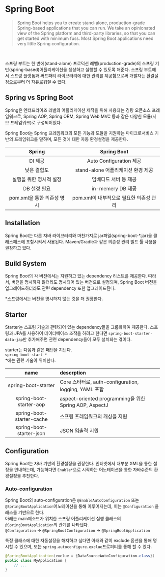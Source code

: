# Spring Boot

> Spring Boot helps you to create stand-alone, production-grade Spring-based applications that you can run. We take an opinionated view of the Spring platform and third-party libraries, so that you can get started with minimum fuss. Most Spring Boot applications need very little Spring configuration.

<br>

스프링 부트는 한 번에(stand-alone) 프로덕션 레벨(production-grade)의 스프링 기반(spring-based)어플리케이션을 생성하고 실행할 수 있도록 해준다. 스프링 부트에서 스프링 플랫폼과 써드파티 라이브러리에 대한 관리를 제공함으로써 개발자는 환결설정으로부터 더 자유로워질 수 있다.

## Spring vs Spring Boot

Spring은 엔터프라이즈 레벨의 어플리케이션 제작을 위해 사용되는 경량 오픈소스 프레임워크로, Spring AOP, Spring ORM, Spring Web MVC 등과 같은 다양한 모듈(서브 프레임워크)로 구성되어있다.

Spring Boot는 Spring 프레임워크의 모든 기능과 모듈을 지원하는 마이크로서비스 기반의 프레임워크를 말하며, 모든 것에 대한 자동 환경설정을 제공한다. 

| Spring | Spring Boot |
|:------:|:-----------:|
| DI 제공 | Auto Configuration 제공|
| 낮은 결합도 | stand-alone 어플리케이션 환경 제공|
| 실행을 위한 명시적 설정 | 임베디드 서버 등 제공 |
| DB 설정 필요 | in-memery DB 제공 |
| pom.xml을 통한 의존성 명시 | pom.xml이 내부적으로 필요한 의존성 관리 |

## Installation

Spring Boot는 다른 자바 라이브러리와 마찬가지로 jar파일(spring-boot-*.jar)을 클래스패스에 포함시켜서 사용된다. Maven/Gradle과 같은 의존성 관리 빌드 툴 사용을 권장하고 있다.

## Build System

Spring Boot의 각 버전에서는 지원하고 있는 dependency 리스트를 제공한다. 따라서, 버전을 명시하지 않더라도 명시되어 있는 버전으로 설정되며, Spring Boot 버전을 업그레이드하더라도 관련 dependency 또한 업그레이드된다.

*스프링에서는 버전을 명시하지 않는 것을 더 권장한다.

## Starter
Starter는 스프링 기술과 관련되어 있는 dependency들을 그룹화하여 제공한다. 스프링과 JPA를 사용하여 데이터베이스 조작을 하려고 한다면 `spring-boot-starter-data-jap`만 추가해주면 관련 dependency들이 모두 설치되는 겪이다.

starter는 다음과 같은 패턴을 지닌다.<br>
`spring-boot-start-*`<br>
*에는 관련 기술이 위치한다.

|          name             |                        descrption                      |
|:-------------------------:|:-------------------------------------------------------|
| spring-boot-starter       | Core 스타터로, auth-configuration, logging, YAML 포함     |
| spring-boot-starter-aop   | aspect-oriented programming을 위한 Spring AOP, AspectJ  |
| spring-boot-starter-cache | 스프링 프레임워크의 캐싱을 지원                               |
| spring-boot-starter-json  | JSON 입출력 지원                                         |

## Configuration
Spring Boot는 자바 기반의 환경설정을 권장한다. 인터넷에서 대부분 XML을 통한 설정을 안내하는데, 가능하다면 `Enable*`으로 시작하는 어노테이션을 통한 자바수준의 환경설정을 추천한다.

### Auto-configuration
Spring Boot의 auto-configuration은 `@EnableAutoConfiguration` 또는 `@SpringBootApplication`어노테이션을 통해 이루어지는데, 이는 `@Configuration` 클래스를 기반으로 한다.<br>
아래는 main메소드가 위치한 스프링 어플리케이션 실행 클래스의 `@SpringBootApplication`의 관계를 나타낸다.<br>
 `@Configuration` -> `@SpringBootConfiguration` -> `@SpringBootApplication`<br>


특정 클래스에 대한 자동설정을 해지하고 싶다면 아래와 같이 exclude 옵션을 통해 명시할 수 있으며, 또는 `spring.autoconfigure.exclue`프로퍼티를 통해 할 수 있다.
```Java
@SpringBootApplication(exclue = {DataSourceAutoConfiguration.class})
public class MyApplication {
    // ...
}
```






